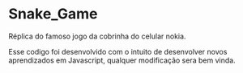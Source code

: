 # Snake_Game
Réplica do famoso jogo da cobrinha do celular nokia.

Esse codigo foi desenvolvido com o intuito de desenvolver novos aprendizados em Javascript, qualquer modificação sera bem vinda.
